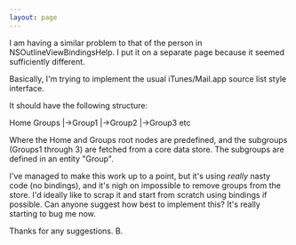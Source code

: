 ```yaml
---
layout: page
---
```


I am having a similar problem to that of the person in NSOutlineViewBindingsHelp. I put it on a separate page because it seemed sufficiently different.

Basically, I'm trying to implement the usual iTunes/Mail.app source list style interface.

It should have the following structure:
    
Home
Groups
|->Group1
|->Group2
|->Group3 etc


Where the Home and Groups root nodes are predefined, and the subgroups (Groups1 through 3) are fetched from a core data store. The subgroups are defined in an entity "Group".

I've managed to make this work up to a point, but it's using *really* nasty code (no bindings), and it's nigh on impossible to remove groups from the store. I'd ideally like to scrap it and start from scratch using bindings if possible. Can anyone suggest how best to implement this? It's really starting to bug me now.

Thanks for any suggestions. B.
